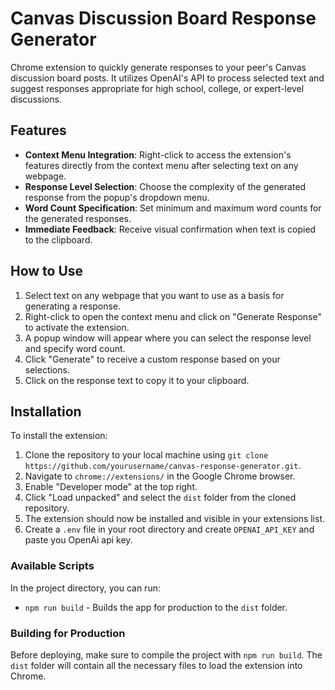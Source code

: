 # Canvas Discussion Board Response Generator

Chrome extension to quickly generate responses to your peer's Canvas discussion board posts. It utilizes OpenAI's API to process selected text and suggest responses appropriate for high school, college, or expert-level discussions.

## Features

- **Context Menu Integration**: Right-click to access the extension's features directly from the context menu after selecting text on any webpage.
- **Response Level Selection**: Choose the complexity of the generated response from the popup's dropdown menu.
- **Word Count Specification**: Set minimum and maximum word counts for the generated responses.
- **Immediate Feedback**: Receive visual confirmation when text is copied to the clipboard.

## How to Use

1. Select text on any webpage that you want to use as a basis for generating a response.
2. Right-click to open the context menu and click on "Generate Response" to activate the extension.
3. A popup window will appear where you can select the response level and specify word count.
4. Click "Generate" to receive a custom response based on your selections.
5. Click on the response text to copy it to your clipboard.

## Installation

To install the extension:

1. Clone the repository to your local machine using `git clone https://github.com/yourusername/canvas-response-generator.git`.
2. Navigate to `chrome://extensions/` in the Google Chrome browser.
3. Enable "Developer mode" at the top right.
4. Click "Load unpacked" and select the `dist` folder from the cloned repository.
5. The extension should now be installed and visible in your extensions list.
6. Create a `.env` file in your root directory and create `OPENAI_API_KEY` and paste you OpenAi api key.


### Available Scripts

In the project directory, you can run:

- `npm run build` - Builds the app for production to the `dist` folder.

### Building for Production

Before deploying, make sure to compile the project with `npm run build`. The `dist` folder will contain all the necessary files to load the extension into Chrome.
